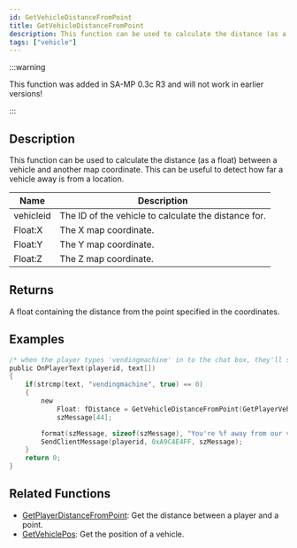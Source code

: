 ```yaml
---
id: GetVehicleDistanceFromPoint
title: GetVehicleDistanceFromPoint
description: This function can be used to calculate the distance (as a float) between a vehicle and another map coordinate.
tags: ["vehicle"]
---
```


:::warning

This function was added in SA-MP 0.3c R3 and will not work in earlier versions!

:::

## Description

This function can be used to calculate the distance (as a float) between a vehicle and another map coordinate. This can be useful to detect how far a vehicle away is from a location.

| Name      | Description                                          |
| --------- | ---------------------------------------------------- |
| vehicleid | The ID of the vehicle to calculate the distance for. |
| Float:X   | The X map coordinate.                                |
| Float:Y   | The Y map coordinate.                                |
| Float:Z   | The Z map coordinate.                                |

## Returns

A float containing the distance from the point specified in the coordinates.

## Examples

```c
/* when the player types 'vendingmachine' in to the chat box, they'll see this.*/
public OnPlayerText(playerid, text[])
{
    if(strcmp(text, "vendingmachine", true) == 0)
    {
        new
            Float: fDistance = GetVehicleDistanceFromPoint(GetPlayerVehicleID(playerid), 237.9, 115.6, 1010.2),
            szMessage[44];

        format(szMessage, sizeof(szMessage), "You're %f away from our vending machine.", fDistance);
        SendClientMessage(playerid, 0xA9C4E4FF, szMessage);
    }
    return 0;
}
```

## Related Functions

- [GetPlayerDistanceFromPoint](functions/GetPlayerDistanceFromPoint.md): Get the distance between a player and a point.
- [GetVehiclePos](functions/GetVehiclePos.md): Get the position of a vehicle.
